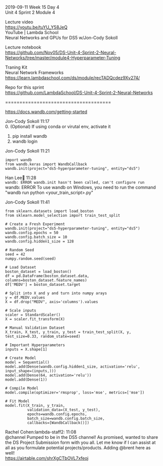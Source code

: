 2019-09-11 Week 15 Day 4  
Unit 4 Sprint 2 Module 4  
       
Lecture video  
https://youtu.be/tuYU_Y58JeQ  
YouTube | Lambda School  
Neural Networks and GPUs for DS5 w/Jon-Cody Sokoll     

Lecture notebook     
https://github.com/Nov05/DS-Unit-4-Sprint-2-Neural-Networks/tree/master/module4-Hyperparameter-Tuning      

Traning Kit   
Neural Network Frameworks    
https://learn.lambdaschool.com/ds/module/recTADQcdez9Xv274/       

Repo for this sprint  
https://github.com/LambdaSchool/DS-Unit-4-Sprint-2-Neural-Networks  

=====================================

https://docs.wandb.com/getting-started

Jon-Cody Sokoll 11:17  
0. (Optional) If using conda or virutal env, activate it
1. pip install wandb
2. wandb login

Jon-Cody Sokoll 11:21
```
import wandb
from wandb.keras import WandbCallback
wandb.init(project="ds5-hyperparameter-tuning", entity="ds5")
```

Han Lee:palm_tree: 11:28  
```wandb: ERROR wandb.init hasn't been called, can't configure run```   
wandb: ERROR To use wandb on Windows, you need to run the command "wandb run python <your_train_script>.py"

Jon-Cody Sokoll 11:41   
```
from sklearn.datasets import load_boston
from sklearn.model_selection import train_test_split

# Create a Fresh Experiment
wandb.init(project="ds5-hyperparameter-tuning", entity="ds5")
wandb.config.epochs = 50
wandb.config.batch_size = 10
wandb.config.hidden1_size = 128

# Random Seed
seed = 42
numpy.random.seed(seed)

# Load Dataset
boston_dataset = load_boston()
df = pd.DataFrame(boston_dataset.data, columns=boston_dataset.feature_names)
df['MEDV'] = boston_dataset.target

# Split into X and y and turn into numpy arays
y = df.MEDV.values
X = df.drop("MEDV", axis='columns').values

# Scale inputs
scaler = StandardScaler()
X = scaler.fit_transform(X)

# Manual Validation Dataset
X_train, X_test, y_train, y_test = train_test_split(X, y, test_size=0.33, random_state=seed)

# Important Hyperparameters
inputs = X.shape[1]

# Create Model
model = Sequential()
model.add(Dense(wandb.config.hidden1_size, activation='relu', input_shape=(inputs,)))
model.add(Dense(64, activation='relu'))
model.add(Dense(1))

# Compile Model
model.compile(optimizer='rmsprop', loss='mse', metrics=['mse'])

# Fit Model
model.fit(X_train, y_train, 
          validation_data=(X_test, y_test), 
          epochs=wandb.config.epochs, 
          batch_size=wandb.config.batch_size,
          callbacks=[WandbCallback()])
```

Rachel Cohen:lambda-staff2: 11:08      
@channel Pumped to be in the DS5 channel! As promised, wanted to share the DS Project Submission form with you all. Let me know if I can assist at all as you formulate potential projects/products. Adding @brent here as well!    
https://airtable.com/shrXgCTbOVL7xfeoj   

